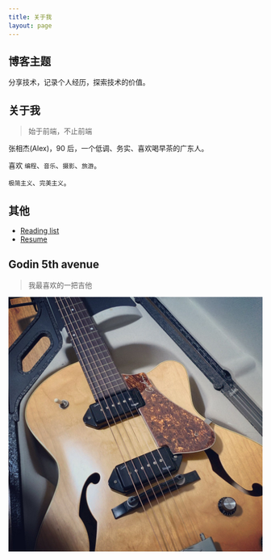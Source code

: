 ```yaml
---
title: 关于我
layout: page
---
```


## 博客主题

分享技术，记录个人经历，探索技术的价值。

## 关于我

> 始于前端，不止前端

张相杰(Alex)，90 后，一个低调、务实、喜欢喝早茶的广东人。

喜欢 `编程`、`音乐`、`摄影`、`旅游`。

`极简主义`、`完美主义`。

<!-- ## 时间线

- 1990 出生在广东
- 1996 年接触计算机，梦想成为游戏设计师
- 2006 年接触自学吉他
- 2013 大学毕业，到政府单位工作，但是还是喜欢更有挑战的未来
- 2015 到国外工作生活，见识了更大的世界，看了更多的风景，认识了许多朋友，离离合合，聚聚散散，这是生活的常态吧
- 2019 思考自己的人生价值 -->

<!-- ----------- -->

<!-- ## 更多 -->

<!-- <escape>
  <div class="photoset-grid" data-layout="3">
    <img src="https://cdn.jsdelivr.net/gh/SANGET/blog-v3@master/content/assets/images/me/1.jpg" alt="18岁啊">
    <img src="https://cdn.jsdelivr.net/gh/SANGET/blog-v3@master/content/assets/images/me/8.jpg">
    <img src="https://cdn.jsdelivr.net/gh/SANGET/blog-v3@master/content/assets/images/me/9.jpg">
    <img src="https://cdn.jsdelivr.net/gh/SANGET/blog-v3@master/content/assets/images/me/4.jpg">
    <img src="https://cdn.jsdelivr.net/gh/SANGET/blog-v3@master/content/assets/images/me/5.jpg">
    <img src="https://cdn.jsdelivr.net/gh/SANGET/blog-v3@master/content/assets/images/me/6.jpg">
    <img src="https://cdn.jsdelivr.net/gh/SANGET/blog-v3@master/content/assets/images/me/7.jpg">
    <img src="https://cdn.jsdelivr.net/gh/SANGET/blog-v3@master/content/assets/images/me/8.jpg">
    <img src="https://cdn.jsdelivr.net/gh/SANGET/blog-v3@master/content/assets/images/me/9.jpg">
  </div>
</escape> -->

## 其他

- [Reading list](/read-list)
- [Resume](/resume)

## Godin 5th avenue

> 我最喜欢的一把吉他

![Godin 5th avenue](../assets/images/other/guitar.jpg)

<!-- ## 多看看世界

<escape>
  <div class="photoset-grid" data-layout="21">
    <img src="https://cdn.jsdelivr.net/gh/SANGET/blog-v3@master/content/assets/images/other/guitar.jpg" alt="Godin 5th Avenue">
    <img src="https://cdn.jsdelivr.net/gh/SANGET/blog-v3@master/content/assets/images/covers/bg1.jpg">
    <img src="https://cdn.jsdelivr.net/gh/SANGET/blog-v3@master/content/assets/images/covers/banner.jpg">
  </div>
</escape> -->

<!-- 感谢 -->

